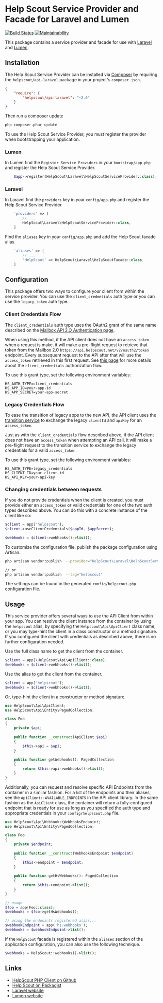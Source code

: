 # Help Scout Service Provider and Facade for Laravel and Lumen

[![Build Status](https://travis-ci.org/helpscout/helpscout-api-php-laravel.svg?branch=master)](https://travis-ci.org/helpscout/helpscout-api-php-laravel)
[![Maintainability](https://api.codeclimate.com/v1/badges/1ba2a0f530ad657a5ae4/maintainability)](https://codeclimate.com/repos/5c1a626b8f1a3a02c4002349/maintainability)

This package contains a service provider and facade for use with [Laravel](http://laravel.com) and [Lumen](http://lumen.laravel.com/).

## Installation

The Help Scout Service Provider can be installed via [Composer](http://getcomposer.org) by requiring the
`helpscout/api-laravel` package in your project's `composer.json`.

```json
{
    "require": {
        "helpscout/api-laravel": "~2.0"
    }
}
```

Then run a composer update
```sh
php composer.phar update
```

To use the Help Scout Service Provider, you must register the provider when bootstrapping your application.


### Lumen
In Lumen find the `Register Service Providers` in your `bootstrap/app.php` and register the Help Scout Service Provider.

```php
    $app->register(HelpScout\Laravel\HelpScoutServiceProvider::class);
```

### Laravel
In Laravel find the `providers` key in your `config/app.php` and register the Help Scout Service Provider.

```php
    'providers' => [
        // ...
        HelpScout\Laravel\HelpScoutServiceProvider::class,
    ]
```

Find the `aliases` key in your `config/app.php` and add the Help Scout facade alias.

```php
    'aliases' => [
        // ...
        'HelpScout' => HelpScout\Laravel\HelpScoutFacade::class,
    ]
```

## Configuration

This package offers two ways to configure your client from within the service provider. You can use the `client_credentials` auth type or you can use the `legacy_token` auth type.

### Client Credentials Flow
The `client_credentials` auth type uses the OAuth2 grant of the same name described on the [Mailbox API 2.O Authentication page](https://developer.helpscout.com/mailbox-api/overview/authentication/#client-credentials-flow). 

When using this method, if the API client does not have an `access_token` when a request is make, it will make a pre-flight request to retrieve that token from the Mailbox 2.0 `https://api.helpscout.net/v2/oauth2/token` endpoint. Every subsequent request to the API after that will use the `access_token` retrieved in this first request. See [this page](https://developer.helpscout.com/mailbox-api/overview/authentication/#client-credentials-flow) for more details about the `client_credentials` authorization flow.  

To use this grant type, set the following environment variables:

```
HS_AUTH_TYPE=client_credentials
HS_APP_ID=your-app-id
HS_APP_SECRET=your-app-secret
```

### Legacy Credentials Flow
To ease the transition of legacy apps to the new API, the API client uses the [transition service](https://developer.helpscout.com/mailbox-api/migration/transition-service/) to exchange the legacy `clientId` and `apiKey` for an `access_token`. 

Just as with the `client_credentials` flow described above, if the API client does not have an `access_token` when attempting an API call, it  will make a pre-flight request to the transition service to exchange the legacy credentials for a valid `access_token`.

To use this grant type, set the following environment variables:

```
HS_AUTH_TYPE=legacy_credentials
HS_CLIENT_ID=your-client-id
HS_API_KEY=your-api-key
```

### Changing credentials between requests

If you do not provide credentials when the client is created, you must provide either an `access_token` or valid credentials for one of the two auth types described above. You can do this with a concrete instance of the client like so:

```php
$client = app('helpscout');
$client->useClientCredentials($appId, $appSecret);

$webhooks = $client->webhooks()->list();
```

To customize the configuration file, publish the package configuration using Artisan.

```sh
php artisan vendor:publish  --provider="HelpScout\Laravel\HelpScoutServiceProvider"

// or
php artisan vendor:publish  --tag="helpscout"
```

The settings can be found in the generated `config/helpscout.php` configuration file. 

## Usage

This service provider offers several ways to use the API Client from within your app. You can resolve the client instance from the container by using the `helpscout` alias, by specifying the `Helpscout\Api\ApiClient` class name, or you may type-hint the client in a class constructor or a method signature. If you configured the client with credentials as described above, there is no further configuration needed.

Use the full class name to get the client from the container.
```php
$client = app(\HelpScout\Api\ApiClient::class);
$webhooks = $client->webhooks()->list();
```

Use the alias to get the client from the container.
```php
$client = app('helpscout');
$webhooks = $client->webhooks()->list();
```

Or, type-hint the client in a constructor or method signature.
```php
use HelpScout\Api\ApiClient;
use HelpScout\Api\Entity\PagedCollection;

class Foo
{
    private $api;
    
    public function __construct(ApiClient $api)
    {
        $this->api = $api;
    }
    
    public function getWebhooks(): PagedCollection
    {
        return $this->api->webhooks()->list();
    }
}
```

Additionally, you can request and resolve specific API Endpoints from the container in a similar fashion. For a list of the endpoints and their aliases, see the `ApiClient::AVAILABLE_ENDPOINTS` in the API client library. In the same fashion as the `ApiClient` class, the container will return a fully-configured endpoint that is ready for use as long as you specified the auth type and appropriate credentials in your `config/helpscout.php` file.

```php
use HelpScout\Api\Webhooks\WebhooksEndpoint;
use HelpScout\Api\Entity\PagedCollection;

class Foo
{
    private $endpoint;
    
    public function __construct(WebhooksEndpoint $endpoint) 
    {
        $this->endpoint = $endpoint;
    }
    
    public function getHsWebhooks(): PagedCollection
    {
        return $this->endpoint->list();
    }
}

// usage
$foo = app(Foo::class);
$webhooks = $foo->getHsWebhooks();

// using the endpoints registered alias...
$webhookEndpoint = app('hs.webhooks');
$webhooks = $webhookEndpoint->list();
```

If the `HelpScout` facade is registered within the `aliases` section of the application configuration, you can also use the
following technique.

```php
$webhooks = HelpScout::webhooks()->list();
```

## Links

* [HelpScout PHP Client on Github](https://github.com/helpscout/helpscout-api-php)
* [Help Scout on Packagist](https://packagist.org/packages/helpscout/)
* [Laravel website](http://laravel.com/)
* [Lumen website](http://lumen.laravel.com/)
